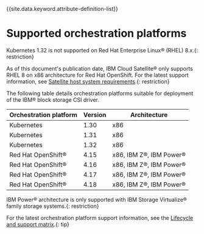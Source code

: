 
{{site.data.keyword.attribute-definition-list}}

# Supported orchestration platforms

Kubernetes 1.32 is not supported on Red Hat Enterprise Linux® (RHEL) 8.x.{: restriction}

As of this document's publication date, IBM Cloud Satellite® only supports RHEL 8 on x86 architecture for Red Hat OpenShift. For the latest support information, see [Satellite host system requirements](https://cloud.ibm.com/docs/satellite?topic=satellite-host-reqs).{: restriction}

The following table details orchestration platforms suitable for deployment of the IBM® block storage CSI driver.

|Orchestration platform| Version |Architecture|
|----------------------|---------|------------|
|Kubernetes            | 1.30    |x86|
|Kubernetes            | 1.31    |x86|
|Kubernetes            | 1.32    |x86|
|Red Hat OpenShift®    | 4.15    |x86, IBM Z®, IBM Power®|
|Red Hat OpenShift®    | 4.16    |x86, IBM Z®, IBM Power®|
|Red Hat OpenShift®    | 4.17    |x86, IBM Z®, IBM Power®|
|Red Hat OpenShift®    | 4.18    |x86, IBM Z®, IBM Power®|

IBM Power® architecture is only supported with IBM Storage Virtualize® family storage systems.{: restriction}

For the latest orchestration platform support information, see the [Lifecycle and support matrix](lifecycle_support_matrix.md).{: tip}

